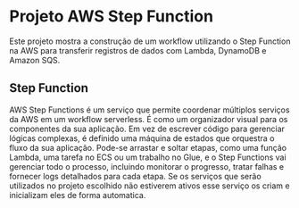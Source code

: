# Projeto AWS Step Function

Este projeto mostra a construção de um workflow utilizando o Step Function na AWS para transferir registros de dados com Lambda, DynamoDB e Amazon SQS.

## Step Function
AWS Step Functions é um serviço que permite coordenar múltiplos serviços da AWS em um workflow serverless. É como um organizador visual para os componentes da sua aplicação. Em vez de escrever código para gerenciar lógicas complexas, é definido uma máquina de estados que orquestra o fluxo da sua aplicação. Pode-se arrastar e soltar etapas, como uma função Lambda, uma tarefa no ECS ou um trabalho no Glue, e o Step Functions vai gerenciar todo o processo, incluindo monitorar o progresso, tratar falhas e fornecer logs detalhados para cada etapa.
Se os serviços que serão utilizados no projeto escolhido não estiverem ativos esse serviço os criam e inicializam eles de forma automatica.

